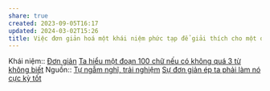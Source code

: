 ```yaml
---
share: true
created: 2023-09-05T16:17
updated: 2024-03-02T15:26
title: Việc đơn giản hoá một khái niệm phức tạp để giải thích cho một đứa trẻ hiểu không làm cho đứa trẻ đó hiểu được hết khái niệm đó, nhưng làm cho bản thân người giải thích hiểu được thêm về khái niệm
---
```

Khái niệm:: [Đơn giản](../../%CE%9E%20Kh%C3%A1i%20ni%E1%BB%87m/Ph%C3%A1t%20tri%E1%BB%83n%20s%E1%BA%A3n%20ph%E1%BA%A9m,%20l%C3%AAn%20k%E1%BA%BF%20ho%E1%BA%A1ch,%20c%C3%B4ng%20vi%E1%BB%87c/%C4%90%C6%A1n%20gi%E1%BA%A3n.md)
[Ta hiểu một đoạn 100 chữ nếu có không quá 3 từ không biết](./%C4%90%E1%BB%8Dc%20v%C3%A0%20vi%E1%BA%BFt/Ta%20hi%E1%BB%83u%20m%E1%BB%99t%20%C4%91o%E1%BA%A1n%20100%20ch%E1%BB%AF%20n%E1%BA%BFu%20c%C3%B3%20kh%C3%B4ng%20qu%C3%A1%203%20t%E1%BB%AB%20kh%C3%B4ng%20bi%E1%BA%BFt.md)
Nguồn:: [Tự ngẫm nghĩ, trải nghiệm](../../%CE%9E%20Ngu%E1%BB%93n/T%E1%BB%B1%20ng%E1%BA%ABm%20ngh%C4%A9,%20tr%E1%BA%A3i%20nghi%E1%BB%87m.md)
[Sự đơn giản ép ta phải làm nó cực kỳ tốt](../../Qu%E1%BA%A3n%20l%C3%BD%20d%E1%BB%B1%20%C3%A1n,%20ph%C3%A1t%20tri%E1%BB%83n%20s%E1%BA%A3n%20ph%E1%BA%A9m,%20x%C3%A2y%20d%E1%BB%B1ng%20t%E1%BB%95%20ch%E1%BB%A9c/Th%C3%A0nh%20l%E1%BA%ADp%20d%E1%BB%B1%20%C3%A1n/Startup/S%E1%BB%B1%20%C4%91%C6%A1n%20gi%E1%BA%A3n%20%C3%A9p%20ta%20ph%E1%BA%A3i%20l%C3%A0m%20n%C3%B3%20c%E1%BB%B1c%20k%E1%BB%B3%20t%E1%BB%91t.md)